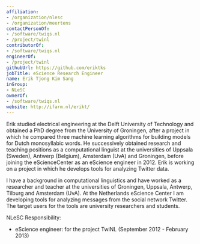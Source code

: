 ```yaml
---
affiliation:
- /organization/nlesc
- /organization/meertens
contactPersonOf:
- /software/twiqs.nl
- /project/twinl
contributorOf:
- /software/twiqs.nl
engineerOf:
- /project/twinl
githubUrl: https://github.com/eriktks
jobTitle: eScience Research Engineer
name: Erik Tjong Kim Sang
inGroup:
- NLeSC
ownerOf:
- /software/twiqs.nl
website: http://ifarm.nl/erikt/
---
```

Erik studied electrical engineering at the Delft University of Technology and obtained a PhD degree from the University of Groningen, after a project in which he compared three machine learning algorithms for building models for Dutch monosyllabic words. He successively obtained research and teaching positions as a computational linguist at the universities of Uppsala (Sweden), Antwerp (Belgium), Amsterdam (UvA) and Groningen, before joining the eScienceCenter as an eScience engineer in 2012. Erik is working on a project in which he develops tools for analyzing Twitter data.

I have a background in computational linguistics and have worked as a researcher and teacher at the universities of Groningen, Uppsala, Antwerp, Tilburg and Amsterdam (UvA). At the Netherlands eScience Center I am developing tools for analyzing messages from the social network Twitter. The target users for the tools are university researchers and students.

NLeSC Responsibility:

* eScience engineer: for the project TwiNL (September 2012 - February 2013)
